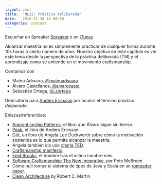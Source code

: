 ```yaml
---
layout: post
title:  "NL12: Práctica deliberada"
date:   2016-11-30 12:00:00
categories: podcast
---
```


Escuchar en Spreaker
[Spreaker](https://www.spreaker.com/user/nacionlumpen/nl12-practica-deliberada) o en
[iTunes](https://itunes.apple.com/es/podcast/nacion-lumpen/id1023465004?l=en&mt=2)

Alcanzar maestría no es simplemente practicar de cualquier forma durante 10k
horas o cierto número de años. Nuestro objetivo en este capítulo es ver este
tema desde la perspectiva de la práctica deliberada (TM) y el aprendizaje como
se entiende en el movimiento craftsmanship.

Contamos con

 - Mateu Adsuara, [@mateuadsuara](https://twitter.com/mateuadsuara) 
 - Álvaro Castellanos, [@alvarocaste](https://twitter.com/alvarocaste) 
 - Sebastián Ortega, [@_sortega](https://twitter.com/_sortega) 

Dedicatoria para [Anders Ericsson][anders] por acuñar el término _práctica deliberada_.

[anders]: https://en.wikipedia.org/wiki/K._Anders_Ericsson

Enlaces/referencias:

 - [Apprenticeship Patterns](https://www.amazon.es/Apprenticeship-Patterns-Guidance-Aspiring-Craftsman-ebook/dp/B002RMSZ7E/),
   el libro que Álvaro sigue sin leerse.
 - [Peak](https://www.amazon.es/Peak-Secrets-New-Science-Expertise/dp/0544456238),
   el libro de Anders Ericsson.
 - [Grit](https://www.amazon.es/Grit-Passion-Perseverance-Angela-Duckworth/dp/1785040189/),
   un libro de Angela Lee Duckworth sobre cómo la motivación sostenida es lo que
   permite alcanzar la maestría.
 - Angela también dio
   una [charla TED](https://www.ted.com/talks/angela_lee_duckworth_grit_the_power_of_passion_and_perseverance).
 - [Craftsmanship manifesto](http://manifesto.softwarecraftsmanship.org/).
 - [Fred Brooks](https://es.wikipedia.org/wiki/Frederick_Brooks), el hombre tras
   el mítico hombre mes.
 - [Software Craftsmanship: The New Imperative](https://www.amazon.es/Software-Craftsmanship-Imperative-Pete-Mcbreen/dp/0201733862/),
   por Pete McBreen.
 - Cómo null rompe el sistema de tipos de Java y Scala en
   un [rompedor paper](http://io.livecode.ch/learn/namin/unsound).
- [Clean Architecture][clean] by Robert C. Martin

[clean]: https://books.google.es/books/about/Clean_Architecture.html?id=8ngAkAEACAAJ&source=kp_cover&redir_esc=y
